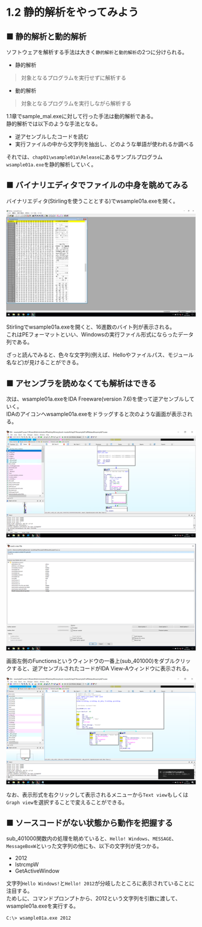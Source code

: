 # 1.2 静的解析をやってみよう
## ■ 静的解析と動的解析
ソフトウェアを解析する手法は大きく`静的解析`と`動的解析`の2つに分けられる。
- 静的解析
> 対象となるプログラムを実行せずに解析する
- 動的解析
> 対象となるプログラムを実行しながら解析する

1.1章でsample_mal.exeに対して行った手法は動的解析である。  
静的解析では以下のような手法となる。
- 逆アセンブルしたコードを読む
- 実行ファイルの中から文字列を抽出し、どのような単語が使われるか調べる

それでは、`chap01\wsample01a\Release`にあるサンプルプログラム`wsample01a.exe`を静的解析していく。  

## ■ バイナリエディタでファイルの中身を眺めてみる
バイナリエディタ(Stirlingを使うこととする)でwsample01a.exeを開く。
  
![1-2-1](./images/1-2-1.png)
  
Stirlingでwsample01a.exeを開くと、16進数のバイト列が表示される。  
これはPEフォーマットといい、Windowsの実行ファイル形式にならったデータ列である。  
  
ざっと読んでみると、色々な文字列(例えば、Helloやファイルパス、モジュール名など)が見けることができる。

## ■ アセンブラを読めなくても解析はできる
次は、wsample01a.exeをIDA Freeware(version 7.6)を使って逆アセンブルしていく。  
IDAのアイコンへwsample01a.exeをドラッグすると次のような画面が表示される。  
  
![1-2-2](./images/1-2-2.png)
  
![1-2-3](./images/1-2-3.png)
  
画面左側のFunctionsというウィンドウの一番上(sub_401000)をダブルクリックすると、逆アセンブルされたコードがIDA View-Aウィンドウに表示される。
  
![1-2-4](./images/1-2-4.png)
    
なお、表示形式を右クリックして表示されるメニューから`Text view`もしくは`Graph view`を選択することで変えることができる。

## ■ ソースコードがない状態から動作を把握する
sub_401000関数内の処理を眺めていると、`Hello! Windows`、`MESSAGE`、`MessageBoxW`といった文字列の他にも、以下の文字列が見つかる。
- 2012
- lstrcmpW
- GetActiveWindow

文字列`Hello Windows!`と`Hello! 2012`が分岐したところに表示されていることに注目する。  
ためしに、コマンドプロンプトから、2012という文字列を引数に渡して、wsample01a.exeを実行する。
```
C:\> wsample01a.exe 2012
```
